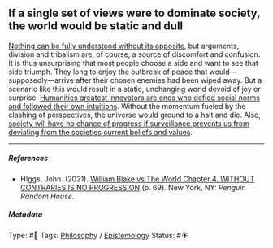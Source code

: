 ## If a single set of views were to dominate society, the world would be static and dull

[Nothing can be fully understood without its opposite](Nothing%20can%20be%20fully%20understood%20without%20its%20opposite.md), but arguments, division and tribalism are, of course, a source of discomfort and confusion. It is thus unsurprising that most people choose a side and want to see that side triumph. They long to enjoy the outbreak of peace that would—supposedly—arrive after their chosen enemies had been wiped away. But a scenario like this would result in a static, unchanging world devoid of joy or surprise. [Humanities greatest innovators are ones who defied social norms and followed their own intuitions](Humanities%20greatest%20innovators%20are%20ones%20who%20defied%20social%20norms%20and%20followed%20their%20own%20intuitions.md). Without the momentum fueled by the clashing of perspectives, the universe would ground to a halt and die. Also, [society will have no chance of progress if surveillance prevents us from deviating from the societies current beliefs and values](Society%20will%20have%20no%20chance%20of%20progress%20if%20surveillance%20prevents%20us%20from%20deviating%20from%20the%20societies%20current%20beliefs%20and%20values.md).

---

##### References

* HIggs, John. (2021). [William Blake vs The World Chapter 4. WITHOUT CONTRARIES IS NO PROGRESSION](William%20Blake%20vs%20The%20World%20Chapter%204.%20WITHOUT%20CONTRARIES%20IS%20NO%20PROGRESSION.md) (p. 69). New York, NY: *Penguin Random House*.

##### Metadata

Type: #🔴 
Tags: [Philosophy](Philosophy.md) / [Epistemology](Epistemology.md)
Status: #☀️ 
